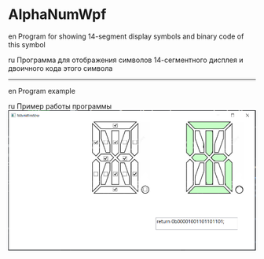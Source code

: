 # AlphaNumWpf
en Program for showing 14-segment display symbols and binary code of this symbol

ru Программа для отображения символов 14-сегментного дисплея и двоичного кода этого символа
____
en Program example


ru Пример работы программы
![alt text](https://github.com/Gandalf329/AlphaNumWpf/blob/master/img/Screenshot1.png)
